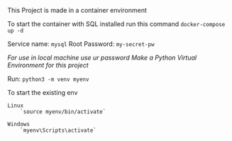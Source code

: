 This Project is made in a container environment

To start the container with SQL installed run this command
`docker-compose up -d`

Service name: `mysql`
Root Password: `my-secret-pw`



*For use in local machine use ur password*
*Make a Python Virtual Environment for this project*

Run: `python3 -m venv myenv`


To start the existing env
    
    Linux 
        `source myenv/bin/activate`
    
    Windows
        `myenv\Scripts\activate`


